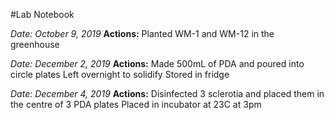 #Lab Notebook

_Date: October 9, 2019_
	**Actions:**
		Planted WM-1 and WM-12 in the greenhouse 
     
_Date: December 2, 2019_
	**Actions:**
		Made 500mL of PDA and poured into circle plates 
		Left overnight to solidify 
		Stored in fridge 
     
_Date: December 4, 2019_ 
	**Actions:**
		Disinfected 3 sclerotia and placed them in the centre of 3 PDA plates
		Placed in incubator at 23C at 3pm
